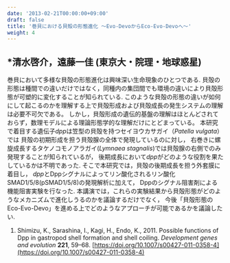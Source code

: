 ```yaml
---
date: '2013-02-21T00:00:00+09:00'
draft: false
title: '巻貝における貝殻の形態進化 ～Evo-DevoからEco-Evo-Devoへ～'
weight: 4
---
```


## *清水啓介，遠藤一佳 (東京大・院理・地球惑星)
巻貝において多様な貝殻の形態進化は興味深い生命現象のひとつである. 貝殻の形態は種間での違いだけではなく，同種内の集団間でも環境の違いにより貝殻形態が可塑的に変化することが知られている. このような貝殻の形態の違いが如何にして起こるのかを理解する上で貝殻形成および貝殻成長の発生システムの理解は必要不可欠である。 しかし，貝殻形成の遺伝的基盤の理解はほとんどされておらず，数理モデルによる理論形態学的な理解だけにとどまっている。 本研究で着目する遺伝子*dpp*は笠型の貝殻を持つセイヨウカサガイ（*Patella vulgata*）では 貝殻の初期形成を担う貝殻腺の全体で発現しているのに対し， 右巻きに螺旋成長するタケノコモノアラガイ(*Lymnaea stagnalis*)では貝殻腺の右側でのみ発現することが知られているが， 後期成長において*dpp*がどのような役割を果たしているかは不明であった. そこで本研究では，貝殻の後期成長を担う外套膜に着目し， *dpp*とDppシグナルによってリン酸化されるリン酸化SMAD1/5/8(pSMAD1/5/8)の発現解析に加えて， Dppのシグナル阻害剤による機能阻害実験を行なった. 本講演では，これらの実験結果から貝殻形態がどのようなメカニズムで進化しうるのかを議論するだけでなく， 今後「貝殻形態のEco-Evo-Devo」を進める上でどのようなアプローチが可能であるかを議論したい.

1. Shimizu, K., Sarashina, I., Kagi, H., Endo, K., 2011. Possible functions of Dpp in gastropod shell formation and shell coiling. *Development genes and evolution* **221**, 59–68. [https://doi.org/10.1007/s00427-011-0358-4](https://doi.org/10.1007/s00427-011-0358-4)

